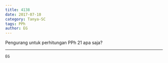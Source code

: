 ```yaml
---
title: 4138
date: 2017-07-10
category: Tanya-SC
tags: PPh
author: EG
---
```


Pengurang untuk perhitungan PPh 21 apa saja?

---



`EG`
